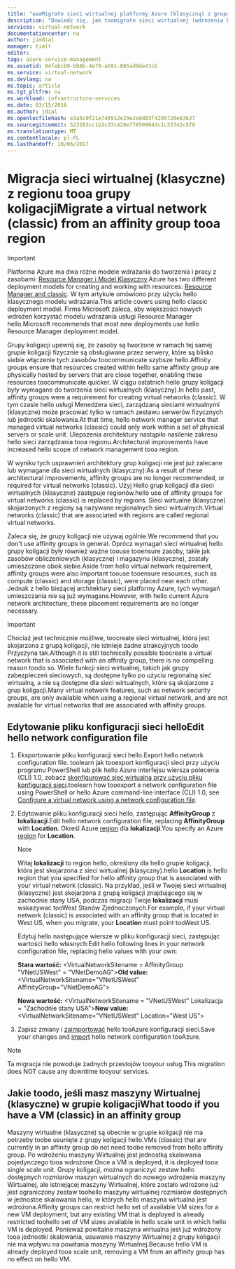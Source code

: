 ```yaml
---
title: "aaaMigrate sieci wirtualnej platformy Azure (klasyczną) z grupą koligacji regionu tooa | Dokumentacja firmy Microsoft"
description: "Dowiedz się, jak toomigrate sieci wirtualnej (wdrożenia klasyczne) z koligacji grupy tooa regionu."
services: virtual-network
documentationcenter: na
author: jimdial
manager: timlt
editor: 
tags: azure-service-management
ms.assetid: 84febcb9-bb8b-4e79-ab91-865ad9de41cb
ms.service: virtual-network
ms.devlang: na
ms.topic: article
ms.tgt_pltfrm: na
ms.workload: infrastructure-services
ms.date: 03/15/2016
ms.author: jdial
ms.openlocfilehash: e3a5c0f21e748912e29e2e8d03f4295720e63637
ms.sourcegitcommit: 523283cc1b3c37c428e77850964dc1c33742c5f0
ms.translationtype: MT
ms.contentlocale: pl-PL
ms.lasthandoff: 10/06/2017
---
```

# <a name="migrate-a-virtual-network-classic-from-an-affinity-group-tooa-region"></a><span data-ttu-id="c6d9c-103">Migracja sieci wirtualnej (klasyczne) z regionu tooa grupy koligacji</span><span class="sxs-lookup"><span data-stu-id="c6d9c-103">Migrate a virtual network (classic) from an affinity group tooa region</span></span>

> [!IMPORTANT]
> <span data-ttu-id="c6d9c-104">Platforma Azure ma dwa różne modele wdrażania do tworzenia i pracy z zasobami: [Resource Manager i Model Klasyczny](../resource-manager-deployment-model.md?toc=%2fazure%2fvirtual-network%2ftoc.json).</span><span class="sxs-lookup"><span data-stu-id="c6d9c-104">Azure has two different deployment models for creating and working with resources: [Resource Manager and classic](../resource-manager-deployment-model.md?toc=%2fazure%2fvirtual-network%2ftoc.json).</span></span> <span data-ttu-id="c6d9c-105">W tym artykule omówiono przy użyciu hello klasycznego modelu wdrażania.</span><span class="sxs-lookup"><span data-stu-id="c6d9c-105">This article covers using hello classic deployment model.</span></span> <span data-ttu-id="c6d9c-106">Firma Microsoft zaleca, aby większości nowych wdrożeń korzystać modelu wdrażania usługi Resource Manager hello.</span><span class="sxs-lookup"><span data-stu-id="c6d9c-106">Microsoft recommends that most new deployments use hello Resource Manager deployment model.</span></span>

<span data-ttu-id="c6d9c-107">Grupy koligacji upewnij się, że zasoby są tworzone w ramach tej samej grupie koligacji fizycznie są obsługiwane przez serwery, które są blisko siebie włączenie tych zasobów toocommunicate szybsze hello.</span><span class="sxs-lookup"><span data-stu-id="c6d9c-107">Affinity groups ensure that resources created within hello same affinity group are physically hosted by servers that are close together, enabling these resources toocommunicate quicker.</span></span> <span data-ttu-id="c6d9c-108">W ciągu ostatnich hello grupy koligacji były wymagane do tworzenia sieci wirtualnych (klasyczny).</span><span class="sxs-lookup"><span data-stu-id="c6d9c-108">In hello past, affinity groups were a requirement for creating virtual networks (classic).</span></span> <span data-ttu-id="c6d9c-109">W tym czasie hello usługi Menedżera sieci, zarządzaną sieciami wirtualnymi (klasyczne) może pracować tylko w ramach zestawu serwerów fizycznych lub jednostki skalowania.</span><span class="sxs-lookup"><span data-stu-id="c6d9c-109">At that time, hello network manager service that managed virtual networks (classic) could only work within a set of physical servers or scale unit.</span></span> <span data-ttu-id="c6d9c-110">Ulepszenia architektury nastąpiło nasilenie zakresu hello sieci zarządzania tooa regionu.</span><span class="sxs-lookup"><span data-stu-id="c6d9c-110">Architectural improvements have increased hello scope of network management tooa region.</span></span>

<span data-ttu-id="c6d9c-111">W wyniku tych usprawnień architektury grup koligacji nie jest już zalecane lub wymagane dla sieci wirtualnych (klasyczny).</span><span class="sxs-lookup"><span data-stu-id="c6d9c-111">As a result of these architectural improvements, affinity groups are no longer recommended, or required for virtual networks (classic).</span></span> <span data-ttu-id="c6d9c-112">Użyj Hello grup koligacji dla sieci wirtualnych (klasyczne) zastępuje regionów.</span><span class="sxs-lookup"><span data-stu-id="c6d9c-112">hello use of affinity groups for virtual networks (classic) is replaced by regions.</span></span> <span data-ttu-id="c6d9c-113">Sieci wirtualne (klasyczne) skojarzonych z regiony są nazywane regionalnych sieci wirtualnych.</span><span class="sxs-lookup"><span data-stu-id="c6d9c-113">Virtual networks (classic) that are associated with regions are called regional virtual networks.</span></span>

<span data-ttu-id="c6d9c-114">Zaleca się, że grupy koligacji nie używaj ogólnie.</span><span class="sxs-lookup"><span data-stu-id="c6d9c-114">We recommend that you don't use affinity groups in general.</span></span> <span data-ttu-id="c6d9c-115">Oprócz wymagań sieci wirtualnej hello grupy koligacji były również ważne toouse tooensure zasoby, takie jak zasobów obliczeniowych (klasyczne) i magazynu (klasyczne), zostały umieszczone obok siebie.</span><span class="sxs-lookup"><span data-stu-id="c6d9c-115">Aside from hello virtual network requirement, affinity groups were also important toouse tooensure resources, such as compute (classic) and storage (classic), were placed near each other.</span></span> <span data-ttu-id="c6d9c-116">Jednak z hello bieżącej architektury sieci platformy Azure, tych wymagań umieszczania nie są już wymagane.</span><span class="sxs-lookup"><span data-stu-id="c6d9c-116">However, with hello current Azure network architecture, these placement requirements are no longer necessary.</span></span>

> [!IMPORTANT]
> <span data-ttu-id="c6d9c-117">Chociaż jest technicznie możliwe, toocreate sieci wirtualnej, która jest skojarzona z grupą koligacji, nie istnieje żadne atrakcyjnych toodo Przyczyna tak.</span><span class="sxs-lookup"><span data-stu-id="c6d9c-117">Although it is still technically possible toocreate a virtual network that is associated with an affinity group, there is no compelling reason toodo so.</span></span> <span data-ttu-id="c6d9c-118">Wiele funkcji sieci wirtualnej, takich jak grupy zabezpieczeń sieciowych, są dostępne tylko po użyciu regionalną sieć wirtualną, a nie są dostępne dla sieci wirtualnych, które są skojarzone z grup koligacji.</span><span class="sxs-lookup"><span data-stu-id="c6d9c-118">Many virtual network features, such as network security groups, are only available when using a regional virtual network, and are not available for virtual networks that are associated with affinity groups.</span></span>
> 
> 

## <a name="edit-hello-network-configuration-file"></a><span data-ttu-id="c6d9c-119">Edytowanie pliku konfiguracji sieci hello</span><span class="sxs-lookup"><span data-stu-id="c6d9c-119">Edit hello network configuration file</span></span>

1. <span data-ttu-id="c6d9c-120">Eksportowanie pliku konfiguracji sieci hello.</span><span class="sxs-lookup"><span data-stu-id="c6d9c-120">Export hello network configuration file.</span></span> <span data-ttu-id="c6d9c-121">toolearn jak tooexport konfiguracji sieci przy użyciu programu PowerShell lub plik hello Azure interfejsu wiersza polecenia (CLI) 1.0, zobacz [skonfigurować sieć wirtualną przy użyciu pliku konfiguracji sieci](virtual-networks-using-network-configuration-file.md#export).</span><span class="sxs-lookup"><span data-stu-id="c6d9c-121">toolearn how tooexport a network configuration file using PowerShell or hello Azure command-line interface (CLI) 1.0, see [Configure a virtual network using a network configuration file](virtual-networks-using-network-configuration-file.md#export).</span></span>
2. <span data-ttu-id="c6d9c-122">Edytowanie pliku konfiguracji sieci hello, zastępując **AffinityGroup** z **lokalizacji**.</span><span class="sxs-lookup"><span data-stu-id="c6d9c-122">Edit hello network configuration file, replacing **AffinityGroup** with **Location**.</span></span> <span data-ttu-id="c6d9c-123">Określ Azure [region](https://azure.microsoft.com/regions) dla **lokalizacji**.</span><span class="sxs-lookup"><span data-stu-id="c6d9c-123">You specify an Azure [region](https://azure.microsoft.com/regions) for **Location**.</span></span>
   
   > [!NOTE]
   > <span data-ttu-id="c6d9c-124">Witaj **lokalizacji** to region hello, określony dla hello grupie koligacji, która jest skojarzona z sieci wirtualnej (klasyczny).</span><span class="sxs-lookup"><span data-stu-id="c6d9c-124">hello **Location** is hello region that you specified for hello affinity group that is associated with your virtual network (classic).</span></span> <span data-ttu-id="c6d9c-125">Na przykład, jeśli w Twojej sieci wirtualnej (klasyczne) jest skojarzona z grupą koligacji znajdującego się w zachodnie stany USA, podczas migracji Twoje **lokalizacji** musi wskazywać tooWest Stanów Zjednoczonych.</span><span class="sxs-lookup"><span data-stu-id="c6d9c-125">For example, if your virtual network (classic) is associated with an affinity group that is located in West US, when you migrate, your **Location** must point tooWest US.</span></span> 
   > 
   > 
   
    <span data-ttu-id="c6d9c-126">Edytuj hello następujące wiersze w pliku konfiguracji sieci, zastępując wartości hello własnych:</span><span class="sxs-lookup"><span data-stu-id="c6d9c-126">Edit hello following lines in your network configuration file, replacing hello values with your own:</span></span> 
   
    <span data-ttu-id="c6d9c-127">**Stara wartość:** \<VirtualNetworkSitename = AffinityGroup "VNetUSWest" = "VNetDemoAG"\></span><span class="sxs-lookup"><span data-stu-id="c6d9c-127">**Old value:** \<VirtualNetworkSitename="VNetUSWest" AffinityGroup="VNetDemoAG"\></span></span> 
   
    <span data-ttu-id="c6d9c-128">**Nowa wartość:** \<VirtualNetworkSitename = "VNetUSWest" Lokalizacja = "Zachodnie stany USA"\></span><span class="sxs-lookup"><span data-stu-id="c6d9c-128">**New value:** \<VirtualNetworkSitename="VNetUSWest" Location="West US"\></span></span>
3. <span data-ttu-id="c6d9c-129">Zapisz zmiany i [zaimportować](virtual-networks-using-network-configuration-file.md#import) hello tooAzure konfiguracji sieci.</span><span class="sxs-lookup"><span data-stu-id="c6d9c-129">Save your changes and [import](virtual-networks-using-network-configuration-file.md#import) hello network configuration tooAzure.</span></span>

> [!NOTE]
> <span data-ttu-id="c6d9c-130">Ta migracja nie powoduje żadnych przestojów tooyour usług.</span><span class="sxs-lookup"><span data-stu-id="c6d9c-130">This migration does NOT cause any downtime tooyour services.</span></span>
> 
> 

## <a name="what-toodo-if-you-have-a-vm-classic-in-an-affinity-group"></a><span data-ttu-id="c6d9c-131">Jakie toodo, jeśli masz maszyny Wirtualnej (klasyczne) w grupie koligacji</span><span class="sxs-lookup"><span data-stu-id="c6d9c-131">What toodo if you have a VM (classic) in an affinity group</span></span>
<span data-ttu-id="c6d9c-132">Maszyny wirtualne (klasyczne) są obecnie w grupie koligacji nie ma potrzeby toobe usunięte z grupy koligacji hello.</span><span class="sxs-lookup"><span data-stu-id="c6d9c-132">VMs (classic) that are currently in an affinity group do not need toobe removed from hello affinity group.</span></span> <span data-ttu-id="c6d9c-133">Po wdrożeniu maszyny Wirtualnej jest jednostką skalowania pojedynczego tooa wdrożone.</span><span class="sxs-lookup"><span data-stu-id="c6d9c-133">Once a VM is deployed, it is deployed tooa single scale unit.</span></span> <span data-ttu-id="c6d9c-134">Grupy koligacji, można ograniczyć zestaw hello dostępnych rozmiarów maszyn wirtualnych do nowego wdrożenia maszyny Wirtualnej, ale istniejącej maszyny Wirtualnej, które zostało wdrożone już jest ograniczony zestaw toohello maszyny wirtualnej rozmiarów dostępnych w jednostce skalowania hello, w których hello maszyna wirtualna jest wdrożona.</span><span class="sxs-lookup"><span data-stu-id="c6d9c-134">Affinity groups can restrict hello set of available VM sizes for a new VM deployment, but any existing VM that is deployed is already restricted toohello set of VM sizes available in hello scale unit in which hello VM is deployed.</span></span> <span data-ttu-id="c6d9c-135">Ponieważ powitalne maszyna wirtualna jest już wdrożony tooa jednostki skalowania, usuwanie maszyny Wirtualnej z grupy koligacji nie ma wpływu na powitania maszyny Wirtualnej.</span><span class="sxs-lookup"><span data-stu-id="c6d9c-135">Because hello VM is already deployed tooa scale unit, removing a VM from an affinity group has no effect on hello VM.</span></span>
